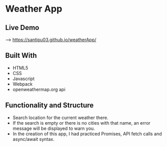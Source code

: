 # Weather App

## Live Demo

--> https://santipu03.github.io/weatherApp/

## Built With

- HTML5
- CSS
- Javascript
- Webpack
- openweathermap.org api

## Functionality and Structure

- Search location for the current weather there.
- If the search is empty or there is no cities with that name, an error message will be displayed to warn you.
- In the creation of this app, I had practiced Promises, API fetch calls and async/await syntax.

